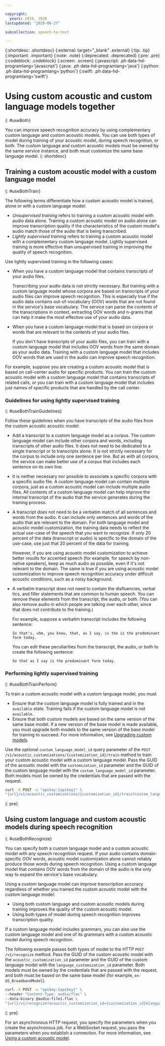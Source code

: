 ```yaml
---

copyright:
  years: 2019, 2020
lastupdated: "2020-06-27"

subcollection: speech-to-text

---
```


{:shortdesc: .shortdesc}
{:external: target="_blank" .external}
{:tip: .tip}
{:important: .important}
{:note: .note}
{:deprecated: .deprecated}
{:pre: .pre}
{:codeblock: .codeblock}
{:screen: .screen}
{:javascript: .ph data-hd-programlang='javascript'}
{:java: .ph data-hd-programlang='java'}
{:python: .ph data-hd-programlang='python'}
{:swift: .ph data-hd-programlang='swift'}

# Using custom acoustic and custom language models together
{: #useBoth}

You can improve speech recognition accuracy by using complementary custom language and custom acoustic models. You can use both types of model during training of your acoustic model, during speech recognition, or both. The custom language and custom acoustic models must be owned by the same service instance, and both must customize the same base language model.
{: shortdesc}

## Training a custom acoustic model with a custom language model
{: #useBothTrain}

The following terms differentiate how a custom acoustic model is trained, alone or with a custom language model:

-   *Unsupervised training* refers to training a custom acoustic model with audio data alone. Training a custom acoustic model on audio alone can improve transcription quality if the characteristics of the custom model's audio match those of the audio that is being transcribed.
-   *Lightly supervised training* refers to training a custom acoustic model with a complementary custom language model. Lightly supervised training is more effective than unsupervised training in improving the quality of speech recognition.

Use lightly supervised training in the following cases:

-   When you have a custom language model that contains transcripts of your audio files.

    Transcribing your audio data is not strictly necessary. But training with a custom language model whose corpora are based on transcripts of your audio files can improve speech recognition. This is especially true if the audio data contains out-of-vocabulary (OOV) words that are not found in the service's base vocabulary. The service can parse the contents of the transcriptions in context, extracting OOV words and n-grams that can help it make the most effective use of your audio data.

-   When you have a custom language model that is based on corpora or words that are relevant to the contents of your audio files.

    If you don't have transcripts of your audio files, you can train with a custom language model that includes OOV words from the same domain as your audio data. Training with a custom language model that includes OOV words that are used in the audio can improve speech recognition.

For example, suppose you are creating a custom acoustic model that is based on call-center audio for specific products. You can train the custom acoustic model with a custom language model that contains transcripts of related calls, or you can train with a custom language model that includes just names of specific products that are handled by the call center.

### Guidelines for using lightly supervised training
{: #useBothTrainGuidelines}

Follow these guidelines when you have transcripts of the audio files from the custom acoustic acoustic model:

-   Add a transcript to a custom language model as a corpus. The custom language model can include other corpora and words, including transcripts of other audio files. It does not need to be dedicated to a single transcript or to transcripts alone. It is not strictly necessary for the corpus to include only one sentence per line. But as with all corpora, the service can make better use of a corpus that includes each sentence on its own line.
-   It is neither necessary nor possible to associate a specific corpora with a specific audio file. A custom language model can contain multiple corpora, just as a custom acoustic model can include multiple audio files. All contents of a custom language model can help improve the internal transcript of the audio that the service generates during the training process.
-   A transcript does not need to be a verbatim match of all sentences and words from the audio. It can include only sentences and words of the audio that are relevant to the domain. For both language model and acoustic model customization, the training data needs to reflect the actual use-case of the speech that you want to recognize. If only 20 percent of the data (transcript or audio) is specific to the domain of the use-case, use just that 20 percent of the data for training.

    However, if you are using acoustic model customization to achieve better results for accented speech (for example, for speech by non-native speakers), keep as much audio as possible, even if it's not relevant to the domain. The same is true if you are using acoustic model customization to improve speech recognition accuracy under difficult acoustic conditions, such as a noisy background.
-   A verbatim transcript does not need to contain the disfluencies, verbal tics, and filler statements that are common to human speech. You can remove these elements from the transcript, the audio, or both. (You can also remove audio in which people are talking over each other, since that does not contribute to the training.)

    For example, suppose a verbatim transcript includes the following sentence:

    `So that's, uhm, you know, that, as I say, is the is the predominant form today.`

    You can edit these peculiarities from the transcript, the audio, or both to create the following sentence:

    `So that as I say is the predominant form today.`

### Performing lightly supervised training
{: #useBothTrainPerform}

To train a custom acoustic model with a custom language model, you must

-   Ensure that the custom language model is fully trained and in the `available` state. Training fails if the custom language model is not `available`.
-   Ensure that both custom models are based on the same version of the same base model. If a new version of the base model is made available, you must upgrade both models to the same version of the base model for training to succeed. For more information, see [Upgrading custom models](/docs/speech-to-text?topic=speech-to-text-customUpgrade).

Use the optional `custom_language_model_id` query parameter of the `POST /v1/acoustic_customizations/{customization_id}/train` method to train your custom acoustic model with a custom language model. Pass the GUID of the acoustic model with the `customization_id` parameter and the GUID of the custom language model with the `custom_language_model_id` parameter. Both models must be owned by the credentials that are passed with the request.

```bash
curl -X POST -u "apikey:{apikey}" \
"{url}/v1/acoustic_customizations/{customization_id}/train?custom_language_model_id={customization_id}"
```
{: pre}

## Using custom language and custom acoustic models during speech recognition
{: #useBothRecognize}

You can specify both a custom language model and a custom acoustic model with any speech recognition request. If your audio contains domain-specific OOV words, acoustic model customization alone cannot reliably produce those words during speech recognition. Using a custom language model that contains OOV words from the domain of the audio is the only way to expand the service's base vocabulary.

Using a custom language model can improve transcription accuracy regardless of whether you trained the custom acoustic model with the custom language model:

-   Using both custom language and custom acoustic models during training improves the quality of the custom acoustic model.
-   Using both types of model during speech recognition improves transcription quality.

If a custom language model includes grammars, you can also use the custom language model and one of its grammars with a custom acoustic model during speech recognition.

The following example passes both types of model to the HTTP `POST /v1/recognize` method. Pass the GUID of the custom acoustic model with the `acoustic_customization_id` parameter and the GUID of the custom language model with the `language_customization_id` parameter. Both models must be owned by the credentials that are passed with the request, and both must be based on the same base model (for example, `en-US_BroadbandModel`).

```bash
curl -X POST -u "apikey:{apikey}" \
--header "Content-Type: audio/flac" \
--data-binary @audio-file1.flac \
"{url}/v1/recognize?acoustic_customization_id={customization_id}&language_customization_id={customization_id}"
```
{: pre}

For an asynchronous HTTP request, you specify the parameters when you create the asynchronous job. For a WebSocket request, you pass the parameters when you establish a connection. For more information, see [Using a custom acoustic model](/docs/speech-to-text?topic=speech-to-text-acousticUse).
